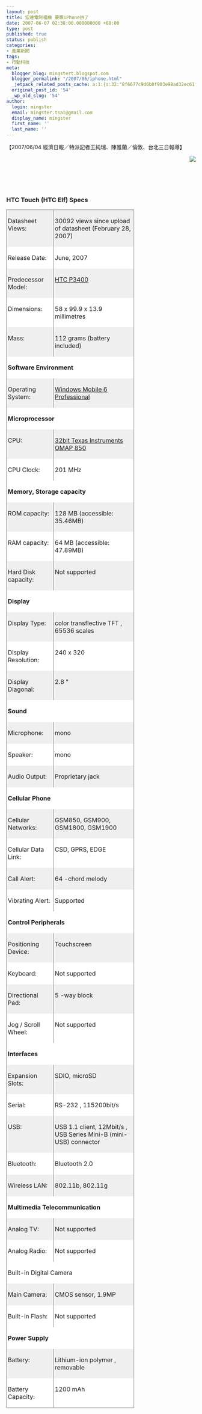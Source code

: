 ```yaml
---
layout: post
title: 宏達電阿福機 要跟iPhone拚了
date: 2007-06-07 02:38:00.000000000 +08:00
type: post
published: true
status: publish
categories:
- 產業新聞
tags:
- 行動科技
meta:
  blogger_blog: mingstert.blogspot.com
  blogger_permalink: "/2007/06/iphone.html"
  _jetpack_related_posts_cache: a:1:{s:32:"8f6677c9d6b0f903e98ad32ec61f8deb";a:2:{s:7:"expires";i:1445949098;s:7:"payload";a:3:{i:0;a:1:{s:2:"id";i:265;}i:1;a:1:{s:2:"id";i:302;}i:2;a:1:{s:2:"id";i:189;}}}}
  original_post_id: '54'
  _wp_old_slug: '54'
author:
  login: mingster
  email: mingster.tsai@gmail.com
  display_name: mingster
  first_name: ''
  last_name: ''
---
```

<p><span style="font-family:trebuchet ms;font-size:100%;">
<p>【2007/06/04 經濟日報╱特派記者王純瑞、陳雅蘭／倫敦、台北三日報導】</p>
<p><img src="/img/htc_elf.jpg" align="right" /><span style="font-size:0;">宏達電5日將於英國倫敦與英國電信聯合舉辦新品發表會，展出新款自有品牌智慧型手機「ELF」，刻意搶在蘋果電腦iPhone上市之前舉行大規模造勢活動。 法人看好此款平價智慧型手機的產品競爭力，且宏達電將陸續在亞洲及歐洲推出類似iPhone外型及功能的新機種，本月起手機市場將熱鬧滾滾。<br /></span></p>
<p><span style="font-size:0;">這是宏達電宣布收購多普達、全力發展自有品牌手機後，推出第一款自有品牌新手機。宏達電總經理周永明將親自與會，這是宏達電首次在歐洲舉辦大規模手機發表 會，宣示宏達電經營品牌市場的企圖心。據了解，這一款新手機名為「ELF」，宏達電內部暱稱為「阿福」，但正式名稱將於發表會中揭曉。宏達電這一款手機不 僅內部評價很高，連手機同業也認為，這一款新機相當具有吸引力。<br /></span></p>
<p><span style="font-size:0;">宏達電今年除了這一款「ELF」新機外，接下來，宏達電將搶先i-Phone，在亞洲及歐洲率先推出類似iPhone的外型及功能的新機種，由於宏達電的 新機是3G無線通訊規格，比iPhone的2.5G更進一級，手機界對於宏達電下半年的新產品競爭力相當看好，認為有機會與蘋果 iPhone一較高下。<br /></span></p>
<p><span style="font-size:0;">宏達電在新機效益積極發酵下，上周股價表現亮麗，周五股價收614元，一舉收復睽違近五個月的600元價位，目前也是台股600元俱樂部的唯一成員。法人表示，宏達電6月營收有機會重返去年11月的100億元高水準，甚至有機會創新高，新機效應對下半年影響尚待觀察。<br /></span></p>
<p><span style="font-size:0;">宏達電5月初舉行線上法說會指出，5、6月受新舊交替影響，營收表現持平，第三季新機種進入量產交貨時序，營收將呈逐季成長。<br /></span></p>
<p><span style="font-size:0;">蘋果電腦iPhone將在6月中、下旬在美國上市，法人表示，蘋果藉由iPhone跨入通訊領域，表面上看起來會吃掉一些高階手機的市場，不過透過iPhone進一步吸引更多人使用智慧型手機，可將智慧型手機的餅做得更大。<br /></span></p>
<p><span style="font-size:0;">部分分析師認為，宏達電、蘋果在歐洲、美國市場各據一方，宏達電新機後續銷售要觀察何時在美國上市，銷售狀況如何， 以及在美國的合作廠商如何，如果宏達電的規格比蘋果iPhone好，但價格相對較低，則有可能影響毛利率表現。<br /></span></p>
<h3>HTC Touch (HTC Elf) Specs<span style="font-size:0;"><br /></span></h3>
<div>
<table style="width:100%;border-collapse:collapse;" border="0">
<col style="width:125px;" />
<col style="width:214px;" />
<tbody valign="top">
<tr style="background:rgb(239,239,239) 0 50%;height:10px;">
<td style="border-right:gray .5pt solid;border-top:gray .5pt solid;border-left:gray .5pt solid;padding:3px;" valign="center">
<p>Datasheet Views:</p>
</td>
<td style="border-right:gray .5pt solid;border-top:gray .5pt solid;border-left:medium none;padding:3px;" valign="center">
<p>30092 views since upload of datasheet (February 28, 2007)</p>
</td>
</tr>
<tr style="background:white 0 50%;height:10px;">
<td style="border-right:gray .5pt solid;border-left:gray .5pt solid;padding:3px;" valign="center">
<p>Release Date:</p>
</td>
<td style="border-right:gray .5pt solid;border-left:medium none;padding:3px;" valign="center">
<p>June, 2007 </p>
</td>
</tr>
<tr style="background:rgb(239,239,239) 0 50%;height:10px;">
<td style="border-right:gray .5pt solid;border-left:gray .5pt solid;padding:3px;" valign="center">
<p>Predecessor Model:</p>
</td>
<td style="border-right:gray .5pt solid;border-left:medium none;padding:3px;" valign="center">
<p><a title="More info" href="http://www.pdadb.net/index.php?m=specs&amp;id=708" target="_blank">HTC P3400 </a></p>
</td>
</tr>
<tr style="background:white 0 50%;height:10px;">
<td style="border-right:gray .5pt solid;border-left:gray .5pt solid;padding:3px;" valign="center">
<p>Dimensions:</p>
</td>
<td style="border-right:gray .5pt solid;border-left:medium none;padding:3px;" valign="center">
<p>58 x 99.9 x 13.9 millimetres </p>
</td>
</tr>
<tr style="background:rgb(239,239,239) 0 50%;height:10px;">
<td style="border-right:gray .5pt solid;border-left:gray .5pt solid;padding:3px;" valign="center">
<p>Mass:</p>
</td>
<td style="border-right:gray .5pt solid;border-left:medium none;padding:3px;" valign="center">
<p>112 grams (battery included)</p>
</td>
</tr>
<tr style="background:white 0 50%;height:34px;">
<td style="border-right:gray .5pt solid;border-left:gray .5pt solid;padding:3px;" valign="bottom" colspan="2">
<p><strong>Software Environment</strong></p>
</td>
</tr>
<tr style="background:rgb(239,239,239) 0 50%;height:10px;">
<td style="border-right:gray .5pt solid;border-left:gray .5pt solid;padding:3px;" valign="center">
<p>Operating System:</p>
</td>
<td style="border-right:gray .5pt solid;border-left:medium none;padding:3px;" valign="center">
<p><a title="More info" href="http://www.pdadb.net/index.php?m=os&amp;id=p520c" target="_blank">Windows Mobile 6 Professional </a></p>
</td>
</tr>
<tr style="background:white 0 50%;height:34px;">
<td style="border-right:gray .5pt solid;border-left:gray .5pt solid;padding:3px;" valign="bottom" colspan="2">
<p><strong>Microprocessor</strong></p>
</td>
</tr>
<tr style="background:rgb(239,239,239) 0 50%;height:10px;">
<td style="border-right:gray .5pt solid;border-left:gray .5pt solid;padding:3px;" valign="center">
<p>CPU:</p>
</td>
<td style="border-right:gray .5pt solid;border-left:medium none;padding:3px;" valign="center">
<p><a title="More info" href="http://www.pdadb.net/index.php?m=cpu&amp;id=a850" target="_blank">32bit Texas Instruments OMAP 850 </a></p>
</td>
</tr>
<tr style="background:white 0 50%;height:10px;">
<td style="border-right:gray .5pt solid;border-left:gray .5pt solid;padding:3px;" valign="center">
<p>CPU Clock:</p>
</td>
<td style="border-right:gray .5pt solid;border-left:medium none;padding:3px;" valign="center">
<p>201 MHz</p>
</td>
</tr>
<tr style="background:white 0 50%;height:34px;">
<td style="border-right:gray .5pt solid;border-left:gray .5pt solid;padding:3px;" valign="bottom" colspan="2">
<p><strong>Memory, Storage capacity</strong></p>
</td>
</tr>
<tr style="background:rgb(239,239,239) 0 50%;height:10px;">
<td style="border-right:gray .5pt solid;border-left:gray .5pt solid;padding:3px;" valign="center">
<p>ROM capacity:</p>
</td>
<td style="border-right:gray .5pt solid;border-left:medium none;padding:3px;" valign="center">
<p>128 MB (accessible: 35.46MB)</p>
</td>
</tr>
<tr style="background:white 0 50%;height:10px;">
<td style="border-right:gray .5pt solid;border-left:gray .5pt solid;padding:3px;" valign="center">
<p>RAM capacity:</p>
</td>
<td style="border-right:gray .5pt solid;border-left:medium none;padding:3px;" valign="center">
<p>64 MB (accessible: 47.89MB)</p>
</td>
</tr>
<tr style="background:rgb(239,239,239) 0 50%;height:10px;">
<td style="border-right:gray .5pt solid;border-left:gray .5pt solid;padding:3px;" valign="center">
<p>Hard Disk capacity:</p>
</td>
<td style="border-right:gray .5pt solid;border-left:medium none;padding:3px;" valign="center">
<p>Not supported</p>
</td>
</tr>
<tr style="background:white 0 50%;height:34px;">
<td style="border-right:gray .5pt solid;border-left:gray .5pt solid;padding:3px;" valign="bottom" colspan="2">
<p><strong>Display</strong></p>
</td>
</tr>
<tr style="background:rgb(239,239,239) 0 50%;height:10px;">
<td style="border-right:gray .5pt solid;border-left:gray .5pt solid;padding:3px;" valign="center">
<p>Display Type:</p>
</td>
<td style="border-right:gray .5pt solid;border-left:medium none;padding:3px;" valign="center">
<p>color transflective TFT , 65536 scales</p>
</td>
</tr>
<tr style="background:white 0 50%;height:10px;">
<td style="border-right:gray .5pt solid;border-left:gray .5pt solid;padding:3px;" valign="center">
<p>Display Resolution:</p>
</td>
<td style="border-right:gray .5pt solid;border-left:medium none;padding:3px;" valign="center">
<p>240 x 320</p>
</td>
</tr>
<tr style="background:rgb(239,239,239) 0 50%;height:10px;">
<td style="border-right:gray .5pt solid;border-left:gray .5pt solid;padding:3px;" valign="center">
<p>Display Diagonal:</p>
</td>
<td style="border-right:gray .5pt solid;border-left:medium none;padding:3px;" valign="center">
<p>2.8 " </p>
</td>
</tr>
<tr style="background:white 0 50%;height:34px;">
<td style="border-right:gray .5pt solid;border-left:gray .5pt solid;padding:3px;" valign="bottom" colspan="2">
<p><strong>Sound</strong></p>
</td>
</tr>
<tr style="background:rgb(239,239,239) 0 50%;height:10px;">
<td style="border-right:gray .5pt solid;border-left:gray .5pt solid;padding:3px;" valign="center">
<p>Microphone:</p>
</td>
<td style="border-right:gray .5pt solid;border-left:medium none;padding:3px;" valign="center">
<p>mono </p>
</td>
</tr>
<tr style="background:white 0 50%;height:10px;">
<td style="border-right:gray .5pt solid;border-left:gray .5pt solid;padding:3px;" valign="center">
<p>Speaker:</p>
</td>
<td style="border-right:gray .5pt solid;border-left:medium none;padding:3px;" valign="center">
<p>mono </p>
</td>
</tr>
<tr style="background:rgb(239,239,239) 0 50%;height:10px;">
<td style="border-right:gray .5pt solid;border-left:gray .5pt solid;padding:3px;" valign="center">
<p>Audio Output:</p>
</td>
<td style="border-right:gray .5pt solid;border-left:medium none;padding:3px;" valign="center">
<p>Proprietary jack</p>
</td>
</tr>
<tr style="background:white 0 50%;height:34px;">
<td style="border-right:gray .5pt solid;border-left:gray .5pt solid;padding:3px;" valign="bottom" colspan="2">
<p><strong>Cellular Phone</strong></p>
</td>
</tr>
<tr style="background:rgb(239,239,239) 0 50%;height:10px;">
<td style="border-right:gray .5pt solid;border-left:gray .5pt solid;padding:3px;" valign="center">
<p>Cellular Networks:</p>
</td>
<td style="border-right:gray .5pt solid;border-left:medium none;padding:3px;" valign="center">
<p>GSM850, GSM900, GSM1800, GSM1900 </p>
</td>
</tr>
<tr style="background:white 0 50%;height:10px;">
<td style="border-right:gray .5pt solid;border-left:gray .5pt solid;padding:3px;" valign="center">
<p>Cellular Data Link:</p>
</td>
<td style="border-right:gray .5pt solid;border-left:medium none;padding:3px;" valign="center">
<p>CSD, GPRS, EDGE </p>
</td>
</tr>
<tr style="background:rgb(239,239,239) 0 50%;height:32px;">
<td style="border-right:gray .5pt solid;border-left:gray .5pt solid;padding:3px;" valign="center">
<p>Call Alert:</p>
</td>
<td style="border-right:gray .5pt solid;border-left:medium none;padding:3px;" valign="center">
<p>64 -chord melody</p>
</td>
</tr>
<tr style="background:white 0 50%;height:32px;">
<td style="border-right:gray .5pt solid;border-left:gray .5pt solid;padding:3px;" valign="center">
<p>Vibrating Alert:</p>
</td>
<td style="border-right:gray .5pt solid;border-left:medium none;padding:3px;" valign="center">
<p>Supported </p>
</td>
</tr>
<tr style="background:white 0 50%;height:34px;">
<td style="border-right:gray .5pt solid;border-left:gray .5pt solid;padding:3px;" valign="bottom" colspan="2">
<p><strong>Control Peripherals</strong></p>
</td>
</tr>
<tr style="background:rgb(239,239,239) 0 50%;height:32px;">
<td style="border-right:gray .5pt solid;border-left:gray .5pt solid;padding:3px;" valign="center">
<p>Positioning Device:</p>
</td>
<td style="border-right:gray .5pt solid;border-left:medium none;padding:3px;" valign="center">
<p>Touchscreen </p>
</td>
</tr>
<tr style="background:white 0 50%;height:32px;">
<td style="border-right:gray .5pt solid;border-left:gray .5pt solid;padding:3px;" valign="center">
<p>Keyboard:</p>
</td>
<td style="border-right:gray .5pt solid;border-left:medium none;padding:3px;" valign="center">
<p>Not supported</p>
</td>
</tr>
<tr style="background:rgb(239,239,239) 0 50%;height:32px;">
<td style="border-right:gray .5pt solid;border-left:gray .5pt solid;padding:3px;" valign="center">
<p>Directional Pad:</p>
</td>
<td style="border-right:gray .5pt solid;border-left:medium none;padding:3px;" valign="center">
<p>5 -way block</p>
</td>
</tr>
<tr style="background:white 0 50%;height:32px;">
<td style="border-right:gray .5pt solid;border-left:gray .5pt solid;padding:3px;" valign="center">
<p>Jog / Scroll Wheel:</p>
</td>
<td style="border-right:gray .5pt solid;border-left:medium none;padding:3px;" valign="center">
<p>Not supported</p>
</td>
</tr>
<tr style="background:white 0 50%;height:34px;">
<td style="border-right:gray .5pt solid;border-left:gray .5pt solid;padding:3px;" valign="bottom" colspan="2">
<p><strong>Interfaces</strong></p>
</td>
</tr>
<tr style="background:rgb(239,239,239) 0 50%;height:32px;">
<td style="border-right:gray .5pt solid;border-left:gray .5pt solid;padding:3px;" valign="center">
<p>Expansion Slots:</p>
</td>
<td style="border-right:gray .5pt solid;border-left:medium none;padding:3px;" valign="center">
<p>SDIO, microSD </p>
</td>
</tr>
<tr style="background:white 0 50%;height:32px;">
<td style="border-right:gray .5pt solid;border-left:gray .5pt solid;padding:3px;" valign="center">
<p>Serial:</p>
</td>
<td style="border-right:gray .5pt solid;border-left:medium none;padding:3px;" valign="center">
<p>RS-232 , 115200bit/s</p>
</td>
</tr>
<tr style="background:rgb(239,239,239) 0 50%;height:32px;">
<td style="border-right:gray .5pt solid;border-left:gray .5pt solid;padding:3px;" valign="center">
<p>USB:</p>
</td>
<td style="border-right:gray .5pt solid;border-left:medium none;padding:3px;" valign="center">
<p>USB 1.1 client, 12Mbit/s , USB Series Mini-B (mini-USB) connector</p>
</td>
</tr>
<tr style="background:white 0 50%;height:32px;">
<td style="border-right:gray .5pt solid;border-left:gray .5pt solid;padding:3px;" valign="center">
<p>Bluetooth:</p>
</td>
<td style="border-right:gray .5pt solid;border-left:medium none;padding:3px;" valign="center">
<p>Bluetooth 2.0 </p>
</td>
</tr>
<tr style="background:rgb(239,239,239) 0 50%;height:32px;">
<td style="border-right:gray .5pt solid;border-left:gray .5pt solid;padding:3px;" valign="center">
<p>Wireless LAN:</p>
</td>
<td style="border-right:gray .5pt solid;border-left:medium none;padding:3px;" valign="center">
<p>802.11b, 802.11g </p>
</td>
</tr>
<tr style="background:white 0 50%;height:34px;">
<td style="border-right:gray .5pt solid;border-left:gray .5pt solid;padding:3px;" valign="bottom" colspan="2">
<p><strong>Multimedia Telecommunication</strong></p>
</td>
</tr>
<tr style="background:rgb(239,239,239) 0 50%;height:32px;">
<td style="border-right:gray .5pt solid;border-left:gray .5pt solid;padding:3px;" valign="center">
<p>Analog TV:</p>
</td>
<td style="border-right:gray .5pt solid;border-left:medium none;padding:3px;" valign="center">
<p>Not supported</p>
</td>
</tr>
<tr style="background:white 0 50%;height:32px;">
<td style="border-right:gray .5pt solid;border-left:gray .5pt solid;padding:3px;" valign="center">
<p>Analog Radio:</p>
</td>
<td style="border-right:gray .5pt solid;border-left:medium none;padding:3px;" valign="center">
<p>Not supported</p>
</td>
</tr>
<tr style="background:white 0 50%;height:34px;">
<td style="border-right:gray .5pt solid;border-left:gray .5pt solid;padding:3px;" valign="bottom" colspan="2">
<p>Built-in Digital Camera</p>
</td>
</tr>
<tr style="background:rgb(239,239,239) 0 50%;height:32px;">
<td style="border-right:gray .5pt solid;border-left:gray .5pt solid;padding:3px;" valign="center">
<p>Main Camera:</p>
</td>
<td style="border-right:gray .5pt solid;border-left:medium none;padding:3px;" valign="center">
<p>CMOS sensor, 1.9MP</p>
</td>
</tr>
<tr style="background:white 0 50%;height:32px;">
<td style="border-right:gray .5pt solid;border-left:gray .5pt solid;padding:3px;" valign="center">
<p>Built-in Flash:</p>
</td>
<td style="border-right:gray .5pt solid;border-left:medium none;padding:3px;" valign="center">
<p>Not supported</p>
</td>
</tr>
<tr style="background:white 0 50%;height:34px;">
<td style="border-right:gray .5pt solid;border-left:gray .5pt solid;padding:3px;" valign="bottom" colspan="2">
<p><strong>Power Supply</strong></p>
</td>
</tr>
<tr style="background:rgb(239,239,239) 0 50%;height:32px;">
<td style="border-right:gray .5pt solid;border-left:gray .5pt solid;padding:3px;" valign="center">
<p>Battery:</p>
</td>
<td style="border-right:gray .5pt solid;border-left:medium none;padding:3px;" valign="center">
<p>Lithium-ion polymer , removable</p>
</td>
</tr>
<tr style="background:white 0 50%;height:32px;">
<td style="border-right:gray .5pt solid;border-left:gray .5pt solid;border-bottom:gray .5pt solid;padding:3px;" valign="center">
<p>Battery Capacity:</p>
</td>
<td style="border-right:gray .5pt solid;border-left:medium none;border-bottom:gray .5pt solid;padding:3px;" valign="center">
<p>1200 mAh</p>
</td>
</tr>
</tbody>
</table>
</div>
<p></span></p>
